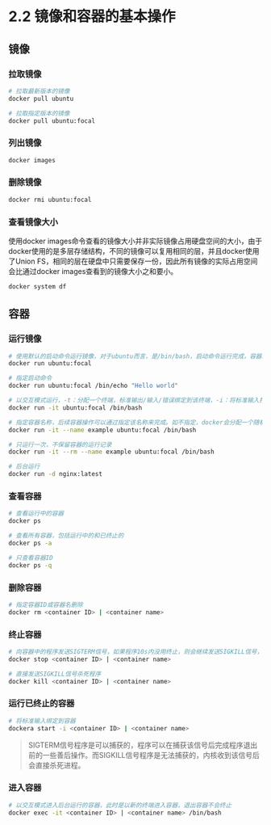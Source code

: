 # 2.2 镜像和容器的基本操作

## 镜像

### 拉取镜像

```bash
# 拉取最新版本的镜像
docker pull ubuntu

# 拉取指定版本的镜像
docker pull ubuntu:focal
```

### 列出镜像

```bash
docker images
```

### 删除镜像

```bash
docker rmi ubuntu:focal
```

### 查看镜像大小

使用docker images命令查看的镜像大小并非实际镜像占用硬盘空间的大小，由于docker使用的是多层存储结构，不同的镜像可以复用相同的层，并且docker使用了Union FS，相同的层在硬盘中只需要保存一份，因此所有镜像的实际占用空间会比通过docker images查看到的镜像大小之和要小。

```bash
docker system df
```

## 容器

### 运行镜像

```bash
# 使用默认的启动命令运行镜像，对于ubuntu而言，是/bin/bash，启动命令运行完成，容器终止
docker run ubuntu:focal

# 指定启动命令
docker run ubuntu:focal /bin/echo "Hello world"

# 以交互模式运行，-t：分配一个终端，标准输出/输入/错误绑定到该终端，-i：将标准输入打开
docker run -it ubuntu:focal /bin/bash

# 指定容器名称，后续容器操作可以通过指定该名称来完成。如不指定，docker会分配一个随机名称
docker run -it --name example ubuntu:focal /bin/bash

# 只运行一次，不保留容器的运行记录
docker run -it --rm --name example ubuntu:focal /bin/bash

# 后台运行
docker run -d nginx:latest
```

### 查看容器

```bash
# 查看运行中的容器
docker ps

# 查看所有容器，包括运行中的和已终止的
docker ps -a

# 只查看容器ID
docker ps -q
```

### 删除容器

```bash
# 指定容器ID或容器名删除
docker rm <container ID> | <container name>
```

### 终止容器

```bash
# 向容器中的程序发送SIGTERM信号，如果程序10s内没用终止，则会继续发送SIGKILL信号，直接杀死进程
docker stop <container ID> | <container name>

# 直接发送SIGKILL信号杀死程序
docker kill <container ID> | <container name>
```

### 运行已终止的容器

```bash
# 将标准输入绑定到容器
dockera start -i <container ID> | <container name>
```

> SIGTERM信号程序是可以捕获的，程序可以在捕获该信号后完成程序退出前的一些善后操作。而SIGKILL信号程序是无法捕获的，内核收到该信号后会直接杀死进程。

### 进入容器

```bash
# 以交互模式进入后台运行的容器，此时是以新的终端进入容器，退出容器不会终止
docker exec -it <container ID> | <container name> /bin/bash
```

